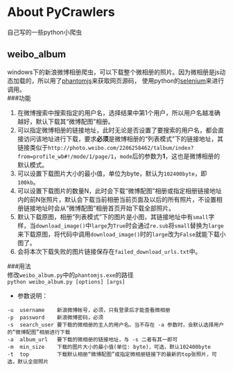 # About PyCrawlers

自己写的一些python小爬虫

## weibo_album

windows下的新浪微博相册爬虫，可以下载整个微相册的照片。因为微相册是js动态加载的，所以用了[phantomjs](http://phantomjs.org/)来获取网页源码，
使用python的[selenium](https://pypi.python.org/pypi/selenium)来进行调用。  
###功能
1.   在微博搜索中搜索指定的用户名，选择结果中第1个用户，所以用户名越准确越好，默认下载其“微博配图”相册。
2.   可以指定微博相册的链接地址，此时无论是否设置了要搜索的用户名，都会直接访问该地址进行下载，要求**必须**是微博相册的“列表模式”下的链接地址，其链接类似于`http://photo.weibo.com/2206258462/talbum/index?from=profile_wb#!/mode/1/page/1`，`mode`后的参数为**1**，这也是微博相册的默认模式。   
3.   可以设置下载图片大小的最小值，单位为byte，默认为`102400byte`，即`100kb`。
4.   可以设置下载图片的数量N，此时会下载“微博配图”相册或指定相册链接地址内的前N张照片，默认会下载当前相册当前页面及以后的所有照片，不设置相册链接地址时会从“微博配图”相册首页开始下载全部照片。
5.   默认下载原图，相册“列表模式”下的图片是小图，其链接地址中有`small`字样，当`download_image()`中`large`为`True`时会通过`re.sub`将`small`替换为`large`来下载原图，将代码中调用`download_image()`时的`large`改为`False`就能下载小图了。
6.   会将本次下载失败的图片链接保存在`failed_download_urls.txt`中。

###用法  
修改`weibo_album.py`中的`phantomjs.exe`的路径   
`python weibo_album.py [options] [args]`  
*   参数说明：   
```
-u  username    新浪微博帐号，必须，只有登录后才能查看微相册
-p  password    新浪微博密码，必须
-s  search_user 要下载的微相册的主人的用户名。当不存在 -a 参数时，会默认选择用户的“微博配图”相册进行下载
-a  album_url   要下载的微相册的链接地址，与 -s 二者有其一即可   
-m  min_size    下载的图片大小的最小值(单位: byte)，可选，默认102400byte
-t  top         下载默认相册“微博配图”或指定微相册链接下的最新的top张照片，可选，默认全部照片
```
 

